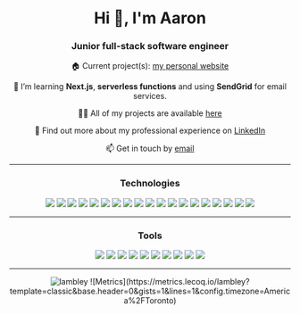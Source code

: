 <h1 align="center">Hi 👋, I'm Aaron</h1>
<h3 align="center">Junior full-stack software engineer</h3>
<p align="center">🏠 Current project(s): <a href="https://github.com/lambley/portfolio">my personal website</a></p>
<p align="center">🌱 I’m learning <b>Next.js</b>, <b>serverless functions</b> and using <b>SendGrid</b> for email services.</p>
<p align="center">👨‍💻 All of my projects are available <a href="https://www.agslambley.dev">here</a></p>
<p align="center">📄 Find out more about my professional experience on <a href="https://www.linkedin.com/in/aaron-lambley-35671b124/">LinkedIn</a></p>
<p align="center">📫 Get in touch by <a href="mailto:aaron.lambley+ghpages@gmail.com" target="_blank">email</a></p>
<hr>

<h3 align="center">Technologies</h3>
  <div align="center">
  <img src="https://img.shields.io/badge/Ruby-1015eb?style=for-the-badge&logo=ruby&logoColor=white">
  <img src="https://img.shields.io/badge/Ruby_on_Rails-7d00de?style=for-the-badge&logo=ruby-on-rails&logoColor=white">
  <img src="https://img.shields.io/badge/JavaScript-ae00cf?style=for-the-badge&logo=javascript&logoColor=white">
  <img src="https://img.shields.io/badge/React-d200bd?style=for-the-badge&logo=react&logoColor=white">
  <img src="https://img.shields.io/badge/Node.js-ef00a9?style=for-the-badge&logo=node.js&logoColor=white">
  <img src="https://img.shields.io/badge/Express.js-ff0095?style=for-the-badge&logo=express&logoColor=white">
  <img src="https://img.shields.io/badge/TypeScript-ff0081?style=for-the-badge&logo=typescript&logoColor=white">
  <img src="https://img.shields.io/badge/Python-ff0081?style=for-the-badge&logo=typescript&logoColor=white">
  <img src="https://img.shields.io/badge/Django-ff0081?style=for-the-badge&logo=django&logoColor=white">
  <img src="https://img.shields.io/badge/HTML5-ff006d?style=for-the-badge&logo=html5&logoColor=white">
  <img src="https://img.shields.io/badge/CSS-ff0059?&style=for-the-badge&logo=css3&logoColor=white">
  <img src="https://img.shields.io/badge/Bootstrap-ff0046?style=for-the-badge&logo=bootstrap&logoColor=white">
  <img src="https://img.shields.io/badge/PostgreSQL-ff3731?style=for-the-badge&logo=postgresql&logoColor=white">
  <img src="https://img.shields.io/badge/SQLite-ff5f16?style=for-the-badge&logo=sqlite&logoColor=white">
  <img src="https://img.shields.io/badge/Heroku-ff7d00?style=for-the-badge&logo=heroku&logoColor=white">
  <img src="https://img.shields.io/badge/Vercel-ff7d00?style=for-the-badge&logo=vercel&logoColor=white">
  <img src="https://img.shields.io/badge/Docker-ffae00?style=for-the-badge&logo=Docker&logoColor=white">
  <img src="https://img.shields.io/badge/Kubernetes-ffd800?style=for-the-badge&logo=Kubernetes&logoColor=white&">
  <img src="https://img.shields.io/badge/Markdown-e2fc03?style=for-the-badge&logo=markdown&logoColor=white">
    
  <hr>
  
  <h3 align="center">Tools</h3>
  <img src="https://img.shields.io/badge/GIT-1015eb?style=for-the-badge&logo=git&logoColor=white">
  <img src="https://img.shields.io/badge/Figma-272FD1?style=for-the-badge&logo=figma&logoColor=white">
  <img src="https://img.shields.io/badge/Visual_Studio_Code-3F48B7?style=for-the-badge&logo=visual%20studio%20code&logoColor=white">
  <img src="https://img.shields.io/badge/Trello-56629E?style=for-the-badge&logo=trello&logoColor=white">
  <img src="https://img.shields.io/badge/Jira-6D7C84?style=for-the-badge&logo=jira&logoColor=white">
  <img src="https://img.shields.io/badge/Postman-85956A?style=for-the-badge&logo=postman&logoColor=white">
  <img src="https://img.shields.io/badge/windows%20terminal-9CAF50?style=for-the-badge&logo=windows%20terminal&logoColor=white">
  <img src="https://img.shields.io/badge/zsh-B3C937?style=for-the-badge&logo=zsh&logoColor=white">
  <img src="https://img.shields.io/badge/jest-CBE21D?style=for-the-badge&logo=jest&logoColor=white">
  <img src="https://img.shields.io/badge/rspec-E2FC03?style=for-the-badge&logo=rspec&logoColor=white">
</div>
<hr>
<div align="center">
<img src="https://github-readme-streak-stats.herokuapp.com/?user=lambley&theme=radical" alt="lambley" />
![Metrics](https://metrics.lecoq.io/lambley?template=classic&base.header=0&gists=1&lines=1&config.timezone=America%2FToronto)
</div>
